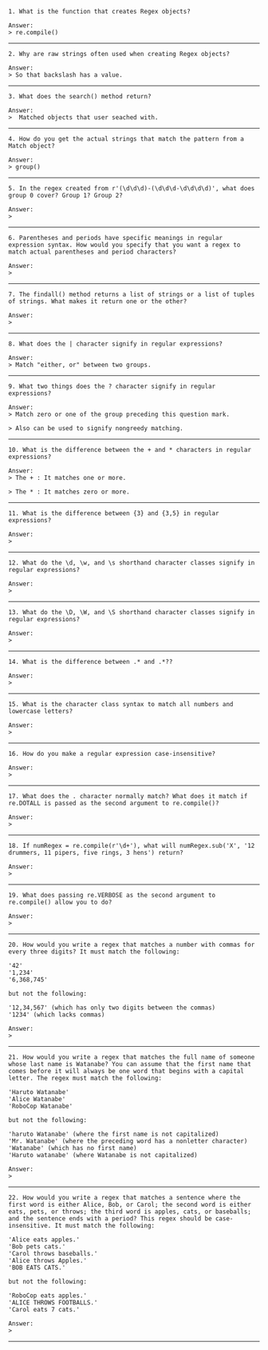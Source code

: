 ```
1. What is the function that creates Regex objects?
```
```
Answer:
> re.compile()
```
-----------------------------------------------------
```
2. Why are raw strings often used when creating Regex objects?
```
```
Answer:
> So that backslash has a value.
```
-----------------------------------------------------
```
3. What does the search() method return?
```
```
Answer:
>  Matched objects that user seached with.
```
-----------------------------------------------------
```
4. How do you get the actual strings that match the pattern from a Match object?
```
```
Answer:
> group()
```
-----------------------------------------------------
```
5. In the regex created from r'(\d\d\d)-(\d\d\d-\d\d\d\d)', what does group 0 cover? Group 1? Group 2?
```
```
Answer:
>
```
-----------------------------------------------------
```
6. Parentheses and periods have specific meanings in regular expression syntax. How would you specify that you want a regex to match actual parentheses and period characters?
```
```
Answer:
>
```
-----------------------------------------------------
```
7. The findall() method returns a list of strings or a list of tuples of strings. What makes it return one or the other?
```
```
Answer:
>
```
-----------------------------------------------------
```
8. What does the | character signify in regular expressions?
```
```
Answer:
> Match "either, or" between two groups.
```
-----------------------------------------------------
```
9. What two things does the ? character signify in regular expressions?
```
```
Answer:
> Match zero or one of the group preceding this question mark.

> Also can be used to signify nongreedy matching.
```
-----------------------------------------------------
```
10. What is the difference between the + and * characters in regular expressions?
```
```
Answer:
> The + : It matches one or more.

> The * : It matches zero or more.
```
-----------------------------------------------------
```
11. What is the difference between {3} and {3,5} in regular expressions?
```
```
Answer:
>
```
-----------------------------------------------------
```
12. What do the \d, \w, and \s shorthand character classes signify in regular expressions?
```
```
Answer:
>
```
-----------------------------------------------------
```
13. What do the \D, \W, and \S shorthand character classes signify in regular expressions?
```
```
Answer:
>
```
-----------------------------------------------------
```
14. What is the difference between .* and .*??
```
```
Answer:
>
```
-----------------------------------------------------
```
15. What is the character class syntax to match all numbers and lowercase letters?
```
```
Answer:
>
```
-----------------------------------------------------
```
16. How do you make a regular expression case-insensitive?
```
```
Answer:
>
```
-----------------------------------------------------
```
17. What does the . character normally match? What does it match if re.DOTALL is passed as the second argument to re.compile()?
```
```
Answer:
>
```
-----------------------------------------------------
```
18. If numRegex = re.compile(r'\d+'), what will numRegex.sub('X', '12 drummers, 11 pipers, five rings, 3 hens') return?
```
```
Answer:
>
```
-----------------------------------------------------
```
19. What does passing re.VERBOSE as the second argument to re.compile() allow you to do?
```
```
Answer:
>
```
-----------------------------------------------------
```
20. How would you write a regex that matches a number with commas for every three digits? It must match the following:

'42'
'1,234'
'6,368,745'

but not the following:

'12,34,567' (which has only two digits between the commas)
'1234' (which lacks commas)
```
```
Answer:
>
```
-----------------------------------------------------
```
21. How would you write a regex that matches the full name of someone whose last name is Watanabe? You can assume that the first name that comes before it will always be one word that begins with a capital letter. The regex must match the following:

'Haruto Watanabe'
'Alice Watanabe'
'RoboCop Watanabe'

but not the following:

'haruto Watanabe' (where the first name is not capitalized)
'Mr. Watanabe' (where the preceding word has a nonletter character)
'Watanabe' (which has no first name)
'Haruto watanabe' (where Watanabe is not capitalized)
```
```
Answer:
>
```
-----------------------------------------------------
```
22. How would you write a regex that matches a sentence where the first word is either Alice, Bob, or Carol; the second word is either eats, pets, or throws; the third word is apples, cats, or baseballs; and the sentence ends with a period? This regex should be case-insensitive. It must match the following:

'Alice eats apples.'
'Bob pets cats.'
'Carol throws baseballs.'
'Alice throws Apples.'
'BOB EATS CATS.'

but not the following:

'RoboCop eats apples.'
'ALICE THROWS FOOTBALLS.'
'Carol eats 7 cats.'
```
```
Answer:
>
```
-----------------------------------------------------
